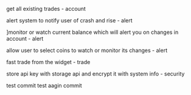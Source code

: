get all existing trades - account

alert system to notify user of crash and rise - alert

]monitor or watch current balance which will alert you on changes in account - alert

allow user to select coins to watch or monitor its changes - alert

fast trade from the widget - trade

store api key with storage api and encrypt it with system info - security

test commit
test aagin commit
